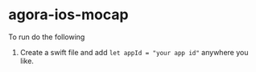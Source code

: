 # agora-ios-mocap

To run do the following

1. Create a swift file and add `let appId = "your app id"` anywhere you like.
